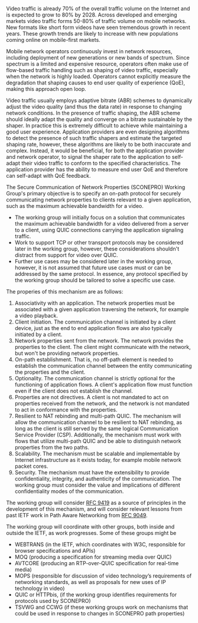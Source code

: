 Video traffic is already 70% of the overall traffic volume on the Internet and is expected to grow to 80% by 2028.
Across developed and emerging markets video traffic forms 50-80% of traffic volume on mobile networks.
New formats like short form videos have seen tremendous growth in recent years.
These growth trends are likely to increase with new populations coming online on mobile-first markets.

Mobile network operators continuously invest in network resources, including deployment of new generations or new bands of spectrum.
Since spectrum is a limited and expensive resource, operators often make use of flow-based traffic handling such as shaping of video traffic, especially when the network is highly loaded.
Operators cannot explicitly measure the degradation that shaping causes to end user quality of experience (QoE), making this approach open loop. 

Video traffic usually employs adaptive bitrate (ABR) schemes to dynamically adjust the video quality (and thus the data rate) in response to changing network conditions.
In the presence of traffic shaping, the ABR scheme should ideally adapt the quality and converge on a bitrate sustainable by the shaper.
In practice this is extremely difficult to achieve while maintaining a good user experience.
Application providers are even designing algorithms to detect the presence of such traffic shapers and estimate the targeted shaping rate, however, these algorithms are likely to be both inaccurate and complex.
Instead, it would be beneficial, for both the application provider and network operator, to signal the shaper rate to the application to self-adapt their video traffic to conform to the specified characteristics.
The application provider has the ability to measure end user QoE and therefore can self-adapt with QoE feedback.

The Secure Communication of Network Properties (SCONEPRO) Working Group's primary objective is to specify an on-path protocol for securely communicating network properties to clients relevant to a given application, such as the maximum achievable bandwidth for a video. 
- The working group will initially focus on a solution that communicates the maximum achievable bandwidth for a video delivered from a server to a client, using QUIC connections carrying the application signaling traffic.
- Work to support TCP or other transport protocols may be considered later in the working group, however, these considerations shouldn't distract from support for video over QUIC. 
- Further use cases may be considered later in the working group, however, it is not assumed that future use cases must or can be addressed by the same protocol. In essence, any protocol specified by the working group should be tailored to solve a specific use case.

The properies of this mechanism are as follows:

1. Associativity with an application. 
The network properties must be associated with a given application traversing the network, for example a video playback.
1. Client initiation.
The communication channel is initiated by a client device, just as the end to end application flows are also typically initiated by a client.
1. Network properties sent from the network. 
The network provides the properties to the client. The client might communicate with the network, but won't be providing network properties. 
1. On-path establishment.
That is, no off-path element is needed to establish the communication channel between the entity communicating the properties and the client.
1. Optionality.
The communication channel is strictly optional for the functioning of application flows.
A client's application flow must function even if the client does not establish the channel.
1. Properties are not directives.
A client is not mandated to act on properties received from the network, and the network is not mandated to act in conformance with the properties.
1. Resilient to NAT rebinding and multi-path QUIC. 
The mechanism will allow the communication channel to be resilient to NAT rebinding, as long as the client is still served by the same logical Communication Service Provider (CSP). Additionally, the mechanism must work with flows that utilize multi-path QUIC and be able to distinguish network properties from the two paths. 
1. Scalability.
The mechanism must be scalable and implementable by Internet infrastructure as it exists today, for example mobile network packet cores.
1. Security.
The mechanism must have the extensibility to provide confidentiality, integrity, and authenticity of the communication. The working group must consider the value and implications of different confidentiality modes of the communication.

The working group will consider [RFC 9419](https://www.rfc-editor.org/rfc/rfc9419.html) as a source of principles in the development of this mechanism, and will consider relevant lessons from past IETF work in Path Aware Networking from [RFC 9049](https://www.rfc-editor.org/rfc/rfc9049.html).

The working group will coordinate with other groups, both inside and outside the IETF, as work progresses. Some of these groups might be
* WEBTRANS (in the IETF, which coordinates with W3C, responsible for browser specifications and APIs)
* MOQ (producing a specification for streaming media over QUIC)
* AVTCORE (producing an RTP-over-QUIC specification for real-time media)
* MOPS (responsible for  discussion of video technology’s requirements of networking standards, as well as proposals for new uses of IP technology in video)
* QUIC or HTTPbis, (if the working group identifies requirements for protocols used by SCONEPRO)
* TSVWG and CCWG (if these working groups work on mechanisms that could be used in response to changes in SCONEPRO path properties)
